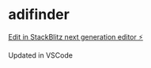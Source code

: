 # adifinder

[Edit in StackBlitz next generation editor ⚡️](https://stackblitz.com/~/github.com/HarryAdney/adifinder)

Updated in VSCode
